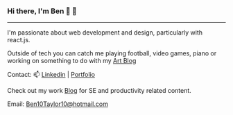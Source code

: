 ### Hi there, I'm Ben 👋 🤠
---------------------------

I'm passionate about web development and design, particularly with react.js.

Outside of tech you can catch me playing football, video games, piano or working on something to do with my [Art Blog](https://www.instagram.com/featurefield/?hl=en)

Contact: 📫    [Linkedin](https://www.linkedin.com/in/ben-taylor-tech/) | [Portfolio](https://portfolio-11585.web.app/) 

Check out my work [Blog](https://blog-6a15f.web.app) for SE and productivity related content.

Email: Ben10Taylor10@hotmail.com



